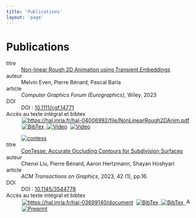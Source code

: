 ```yaml
---
title: 'Publications'
layout: 'page'
---
```


# Publications

<dl class='NoticeResAvecVignette'>
    <dd class='Vignette'>
        <a href="https://hal.inria.fr/hal-04006992" target="_blank">
            <img class="VignetteImg" border="0" src="/fireVignette.png" alt="" style="margin:0 0; display:inline"/>
        </a>
    </dd>
    <dt class="ChampResAvecVignette">titre</dt>
    <dd class="ValeurResAvecVignette Titre">
        <a href="https://hal.inria.fr/hal-04006992" target="_blank">Non-linear Rough 2D Animation using Transient Embeddings</a>
    </dd>
    <dt class="ChampResAvecVignette">auteur</dt>
    <dd class="ValeurResAvecVignette Auteurs">Melvin Even, Pierre Bénard, Pascal Barla</dd>
    <dt class="ChampResAvecVignette">article</dt>
    <dd class="ValeurResAvecVignette article"><i>Computer Graphics Forum (Eurographics)</i>, Wiley, 2023</dd>
    <dt class="ChampResAvecVignette">DOI</dt>
    <dd class="ValeurResAvecVignette DOI">
      DOI :
      <a href="https://dx.doi.org/10.1111/cgf.14771" target="_blank">10.1111/cgf.14771</a>
    </dd>
    <dt class="ChampResAvecVignette">Accès au texte intégral et bibtex</dt>
    <dd class="ValeurResAvecVignette Fichier_joint">
        <a href="https://hal.inria.fr/hal-04006992/file/NonLinearRough2DAnim.pdf" target="_blank">
            <img alt="https://hal.inria.fr/hal-04006992/file/NonLinearRough2DAnim.pdf" src="https://haltools.inria.fr/images/Haltools_pdf.png" border="0" title="https://hal.inria.fr/hal-04006992/file/NonLinearRough2DAnim.pdf" style="margin:0 2px; display: inline"/>
        </a>
        <span class="LienBibtexACoteFulltext">
            <a href="https://hal.inria.fr/hal-04006992/bibtex" target="_self">
                <img alt="BibTex" src="https://haltools.inria.fr/images/Haltools_bibtex3.png" border="0" title="BibTex" style="margin:0 2px; display: inline"/>
            </a>
        </span>
        <span class="LienBibtexACoteFulltext"><a href="https://vimeo.com/803940611" target="_blank">
					<img alt="Video" src="/video.png" border="0" title="video" style="margin:0 2px; display: inline" /></a>
        </span>
        <span class="LienBibtexACoteFulltext"><a href="https://vimeo.com/803913876" target="_blank">
            <img alt="Video" src="/video.png" border="0" title="video" style="margin:0 2px; display: inline" /></a>
        </span>
    </dd>
</dl>

<dl class="NoticeResAvecVignette">
  <dd class="Vignette">
    <a href="https://hal.inria.fr/hal-03699140v1" target="_blank">
      <img class="VignetteImg" src="/contesseVignette.png" alt="contess" style="margin:0 0; display:inline"></a>
  </dd>
  <dt class="ChampResAvecVignette">titre</dt>
  <dd class="ValeurResAvecVignette Titre"><a href="https://hal.inria.fr/hal-03699140v1" target="_blank">
    ConTesse: Accurate Occluding Contours for Subdivision Surfaces</a></dd>
  <dt class="ChampResAvecVignette">auteur</dt>
  <dd class="ValeurResAvecVignette Auteurs">Chenxi Liu, Pierre Bénard, Aaron Hertzmann, Shayan Hoshyari</dd>
  <dt class="ChampResAvecVignette">article</dt>
  <dd class="ValeurResAvecVignette article"><i>ACM Transactions on Graphics</i>, 2023, 42 (1), pp.16.</dd>
  <dt class="ChampResAvecVignette">DOI</dt>
  <dd class="ValeurResAvecVignette DOI">
    DOI :
    <a href="https://dx.doi.org/10.1145/3544778" target="_blank">10.1145/3544778</a>
  </dd>
  <dt class="ChampResAvecVignette">Accès au texte intégral et bibtex</dt>
  <dd class="ValeurResAvecVignette Fichier_joint">
    <a href="https://hal.inria.fr/hal-03699140/document" target="_blank">
      <img alt="https://hal.inria.fr/hal-03699140/document"
        src="https://haltools.inria.fr/images/Haltools_pdf.png"
        title="https://hal.inria.fr/hal-03699140/document" style="margin:0 2px; display: inline"></a>
      <span class="LienBibtexACoteFulltext">
        <a href="https://hal.inria.fr/hal-03699140v1/bibtex" target="_self">
          <img alt="BibTex" src="https://haltools.inria.fr/images/Haltools_bibtex3.png" border="0" title="BibTex" style="margin:0 2px; display: inline" />
        </a>
      </span>
      <span class="LienBibtexACoteFulltext">
        <a href="https://hal.inria.fr/hal-03699140v1/bibtex" target="_self">
          <img alt="BibTex" src="https://haltools.inria.fr/images/Haltools_bibtex3.png" border="0" title="BibTex" style="margin:0 2px; display: inline" />
        </a>
      </span>
      <span class="LienBibtexACoteFulltext">
        <a href="https://dl.acm.org/doi/10.1145/3544778" title="ConTesse: Accurate Occluding Contours for Subdivision Surfaces">
        <img src="http://dl.acm.org/images/oa.gif"
          width="16" height="16" border="0" alt="ACM DL"
          style="margin:0 2px; display: inline" /></a></span>
      <span class="LienBibtexACoteFulltext"><a href="https://dgp.toronto.edu/~hertzman/contesse/"
        target="_blank">
        <img alt="Preprint" src="/preprint.png" border="0" title="Preprint" style="margin:0 2px; display: inline" /></a>
    </span>
  </dd>
</dl>